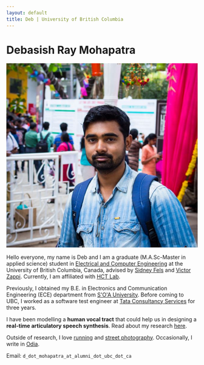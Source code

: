 ```yaml
---
layout: default
title: Deb | University of British Columbia
---
```

		
# Debasish Ray Mohapatra #

<img src="img/Capture.JPG" alt="Photo" class="leftside_image">

Hello everyone, my name is Deb and I am a graduate (M.A.Sc-Master in applied science) student in [Electrical and Computer Engineering](http://www.ece.ubc.ca/) at the University of British Columbia, Canada, advised by [Sidney Fels](https://www.ece.ubc.ca/faculty/sid-fels) and [Victor Zappi](https://toomuchidle.com/). Currently, I am affiliated with [HCT Lab](http://hct.ece.ubc.ca/).

Previously, I obtained my B.E. in Electronics and Communication Engineering (ECE) department from [S'O'A University](https://www.soa.ac.in/iter). Before coming to UBC, I worked as a software test engineer at [Tata Consultancy Services](https://www.tcs.com/) for three years.

I have been modelling a **human vocal tract** that could help us in designing a **real-time articulatory speech synthesis**. Read about my research [here](/projects).

Outside of research, I love [running](https://www.strava.com/athletes/45967561) and [street photography](https://500px.com/debasishraymohapatra). Occasionally, I write in [Odia](/mywriting). 
			
Email: `d_dot_mohapatra_at_alumni_dot_ubc_dot_ca`
